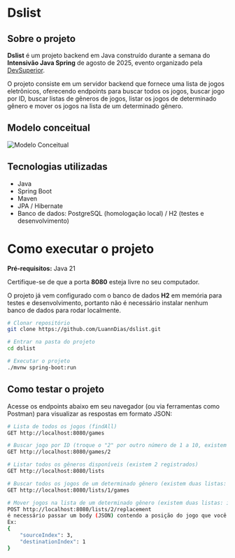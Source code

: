 # Dslist

## Sobre o projeto

**Dslist** é um projeto backend em Java construído durante a semana do **Intensivão Java Spring** de agosto de 2025, evento organizado pela [DevSuperior](https://devsuperior.com.br/).

O projeto consiste em um servidor backend que fornece uma lista de jogos eletrônicos, oferecendo endpoints para buscar todos os jogos, buscar jogo por ID, buscar listas de gêneros de jogos, listar os jogos de determinado gênero e mover os jogos na lista de um determinado gênero.

## Modelo conceitual
![Modelo Conceitual](https://github.com/LuannDias/assets/blob/main/dslist/dslist-model.png)

## Tecnologias utilizadas

- Java
- Spring Boot
- Maven
- JPA / Hibernate
- Banco de dados: PostgreSQL (homologação local) / H2 (testes e desenvolvimento)

# Como executar o projeto

**Pré-requisitos:** Java 21

Certifique-se de que a porta **8080** esteja livre no seu computador.

O projeto já vem configurado com o banco de dados **H2** em memória para testes e desenvolvimento, portanto não é necessário instalar nenhum banco de dados para rodar localmente.

```bash
# Clonar repositório
git clone https://github.com/LuannDias/dslist.git

# Entrar na pasta do projeto
cd dslist

# Executar o projeto
./mvnw spring-boot:run
```

## Como testar o projeto

Acesse os endpoints abaixo em seu navegador (ou via ferramentas como Postman) para visualizar as respostas em formato JSON:

```bash
# Lista de todos os jogos (findAll)
GET http://localhost:8080/games

# Buscar jogo por ID (troque o "2" por outro número de 1 a 10, existem 10 jogos registrados)
GET http://localhost:8080/games/2

# Listar todos os gêneros disponíveis (existem 2 registrados)
GET http://localhost:8080/lists

# Buscar todos os jogos de um determinado gênero (existem duas listas: id 1 e 2)
GET http://localhost:8080/lists/1/games

# Mover jogos na lista de um determinado gênero (existem duas listas: id 1 e 2)
POST http://localhost:8080/lists/2/replacement
é necessário passar um body (JSON) contendo a posição do jogo que você deseja mover (sourceIndex) e a posição que ele deve assumir (destinationIndex).
Ex:
{
    "sourceIndex": 3,
    "destinationIndex": 1
}